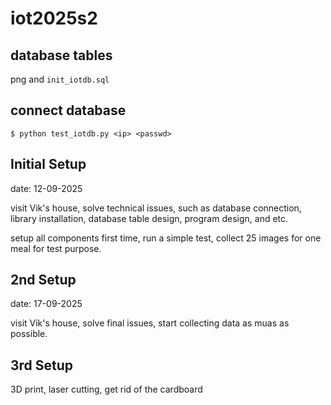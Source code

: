 # iot2025s2

## database tables

png and `init_iotdb.sql`

## connect database

```shell
$ python test_iotdb.py <ip> <passwd>
```

## Initial Setup

date: 12-09-2025

visit Vik's house, solve technical issues, such as database connection,
library installation, database table design, program design, and etc.

setup all components first time, run a simple test, collect 25 images for one
meal for test purpose.

## 2nd Setup

date: 17-09-2025

visit Vik's house, solve final issues, start collecting data as muas as
possible. 

## 3rd Setup

3D print, laser cutting, get rid of the cardboard
